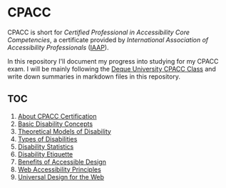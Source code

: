 # CPACC
CPACC is short for _Certified Professional in Accessibility Core Competencies_, a certificate provided by _International Association of Accessibility Professionals_ ([IAAP](https://www.accessibilityassociation.org/s/)).

In this repository I'll document my progress into studying for my CPACC exam. I will be mainly following the [Deque University CPACC Class](https://dequeuniversity.com/class/iaap-cpacc) and write down summaries in markdown files in this repository.

## TOC
1. [About CPACC Certification](1-about-cpacc-certification.md)
2. [Basic Disability Concepts](2-basic-disability-concepts.md)
3. [Theoretical Models of Disability](3-theoretical-models-of-disability.md)
4. [Types of Disabilities](4-types-of-disabilities.md)
5. [Disability Statistics](5-disability-statistics.md)
6. [Disability Etiquette](6-disability-etiquette.md)
7. [Benefits of Accessible Design](7-benefits-of-accessible-design.md)
8. [Web Accessibility Principles](8-web-accessibilty-principles.md)
9. [Universal Design for the Web](9-universal-design-for-the-web.md)
